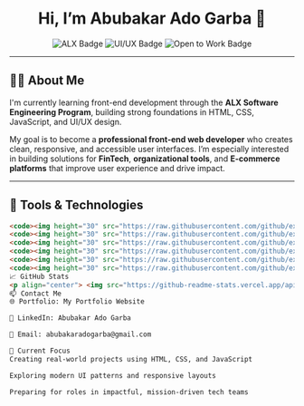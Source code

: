 <h1 align="center">Hi, I’m Abubakar Ado Garba 👋</h1>
<p align="center">
  <img src="https://img.shields.io/badge/Front--end%20Learner-ALX-blue?style=flat-square" alt="ALX Badge"/>
  <img src="https://img.shields.io/badge/UI%2FUX-Designer-orange?style=flat-square" alt="UI/UX Badge"/>
  <img src="https://img.shields.io/badge/Open%20to%20Work-Yes-green?style=flat-square" alt="Open to Work Badge"/>
</p>

---

## 👨‍💻 About Me

I'm currently learning front-end development through the **ALX Software Engineering Program**, building strong foundations in HTML, CSS, JavaScript, and UI/UX design.

My goal is to become a **professional front-end web developer** who creates clean, responsive, and accessible user interfaces. I’m especially interested in building solutions for **FinTech**, **organizational tools**, and **E-commerce platforms** that improve user experience and drive impact.

---

## 🔧 Tools & Technologies

```html
<code><img height="30" src="https://raw.githubusercontent.com/github/explore/main/topics/html/html.png" alt="HTML"/></code>
<code><img height="30" src="https://raw.githubusercontent.com/github/explore/main/topics/css/css.png" alt="CSS"/></code>
<code><img height="30" src="https://raw.githubusercontent.com/github/explore/main/topics/javascript/javascript.png" alt="JavaScript"/></code>
<code><img height="30" src="https://raw.githubusercontent.com/github/explore/main/topics/git/git.png" alt="Git"/></code>
<code><img height="30" src="https://raw.githubusercontent.com/github/explore/main/topics/figma/figma.png" alt="Figma"/></code>
<code><img height="30" src="https://raw.githubusercontent.com/github/explore/main/topics/wordpress/wordpress.png" alt="WordPress"/></code>
📈 GitHub Stats
<p align="center"> <img src="https://github-readme-stats.vercel.app/api?username=Sadiqag2001&show_icons=true&theme=default&hide_border=true" alt="GitHub Stats"/> <br /> <img src="https://github-readme-streak-stats.herokuapp.com/?user=Sadiqag2001&theme=default&hide_border=true" alt="Streak Stats"/> </p>
📫 Contact Me
🌐 Portfolio: My Portfolio Website

💼 LinkedIn: Abubakar Ado Garba

📧 Email: abubakaradogarba@gmail.com

🚀 Current Focus
Creating real-world projects using HTML, CSS, and JavaScript

Exploring modern UI patterns and responsive layouts

Preparing for roles in impactful, mission-driven tech teams

